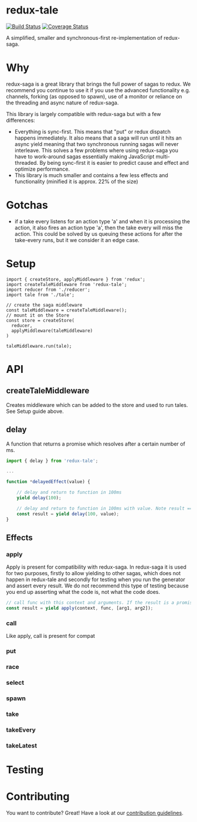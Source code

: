 # redux-tale

[![Build Status](https://travis-ci.org/SaxoBank/redux-tale.svg?branch=master)](https://travis-ci.org/SaxoBank/redux-tale) [![Coverage Status](https://coveralls.io/repos/github/SaxoBank/redux-tale/badge.svg?branch=master)](https://coveralls.io/github/SaxoBank/redux-tale?branch=master)

A simplified, smaller and synchronous-first re-implementation of redux-saga.

# Why

redux-saga is a great library that brings the full power of sagas to redux. We recommend you continue to use it if you use the advanced functionality e.g. channels, forking (as opposed to spawn), use of a monitor or reliance on the threading and async nature of redux-saga.

This library is largely compatible with redux-saga but with a few differences:

* Everything is sync-first. This means that "put" or redux dispatch happens immediately. It also means that a saga will run until it hits an async yield meaning that two synchronous running sagas will never interleave. This solves a few problems where using redux-saga you have to work-around sagas essentially making JavaScript multi-threaded. By being sync-first it is easier to predict cause and effect and optimize performance.
* This library is much smaller and contains a few less effects and functionality (minified it is approx. 22% of the size)

# Gotchas

* if a take every listens for an action type 'a' and when it is processing the action, it also fires an action type 'a', then the take every will miss the action. This could be solved by us queuing these actions for after the take-every runs, but it we consider it an edge case.

# Setup

```
import { createStore, applyMiddleware } from 'redux';
import createTaleMiddleware from 'redux-tale';
import reducer from './reducer';
import tale from './tale';

// create the saga middleware
const taleMiddleware = createTaleMiddleware();
// mount it on the Store
const store = createStore(
  reducer,
  applyMiddleware(taleMiddleware)
)

taleMiddleware.run(tale);
```

# API

## createTaleMiddleware

Creates middleware which can be added to the store and used to run tales. See Setup guide above.

## delay

A function that returns a promise which resolves after a certain number of ms.

```javascript
import { delay } from 'redux-tale';

...

function *delayedEffect(value) {

    // delay and return to function in 100ms
    yield delay(100);

    // delay and return to function in 100ms with value. Note result === value.
    const result = yield delay(100, value);
}
```

## Effects

### apply

Apply is present for compatibility with redux-saga. In redux-saga it is used for two purposes, firstly to allow yielding to other sagas, which does not happen in redux-tale and secondly for testing when you run the generator and assert every result. We do not recommend this type of testing because you end up asserting what the code is, not what the code does.

```javascript
// call func with this context and arguments. If the result is a promise or executed generator, the yield will wait for that result to resolve and return its result
const result = yield apply(context, func, [arg1, arg2]);
```

### call

Like apply, call is present for compat

### put
### race
### select
### spawn
### take
### takeEvery
### takeLatest

# Testing

# Contributing
You want to contribute? Great! Have a look at our [contribution guidelines](CONTRIBUTING.md).
